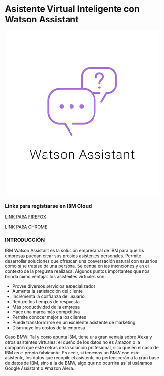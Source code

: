 # Asistente Virtual Inteligente con Watson Assistant

<div align="center"><img src="./WA.jpg"> </img></div>

### Links para registrarse en IBM Cloud

<a href="https://ibm.biz/Bdz9DT">LINK PARA FIREFOX</a> <br></br>
<a href="https://cloud.ibm.com/registration">LINK PARA CHROME</a>

### INTRODUCCIÓN

IBM Watson Assistant es la solución empresarial de IBM para que las empresas puedan crear sus propios asistentes personales.
Permite desarrollar soluciones que ofrezcan una conversación natural con usuarios como si se tratase de una persona. Se centra en las intenciones y en el contexto de la pregunta realizada.
Algunos puntos importantes que nos brinda como ventajas los asistentes virtuales son:
<ul>
  <li>Provee diversos servicios especializados</li>
  <li>Aumenta la satisfacción del cliente</li>
  <li>Incrementa la confianza del usuario</li>
  <li>Reduce los tiempos de respuesta</li>
  <li>Más productividad de la empresa</li>
  <li>Hace una marca más competitiva</li>
  <li>Permite conocer mejor a los clientes</li>
  <li>Puede transformarse en un excelente asistente de marketing</li>
  <li>Disminuye los costos de la empresa</li>
</ul> 

Caso BMW: Tal y como apunta IBM, tiene una gran ventaja sobre Alexa y otros asistentes virtuales: el dueño de los datos no es Amazon o la compañía que esté detrás de la solución profesional, sino que en el caso de IBM es el propio fabricante. Es decir, si tenemos un BMW con este asistente, los datos que recopile el asistente no pertenecerán a la gran base de datos de IBM, sino a la de BMW, algo que no ocurriría así si usáramos Google Assistant o Amazon Alexa.
